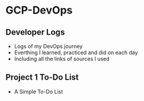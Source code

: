 # GCP-DevOps

## Developer Logs
  - Logs of my DevOps journey
  - Everthing I learned, practiced and did on each day
  - Including all the links of sources I used  

## Project 1 To-Do List
  - A Simple To-Do List
